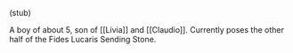 (stub)

A boy of about 5, son of [[Livia]] and [[Claudio]]. Currently poses the other half of the Fides Lucaris Sending Stone. 